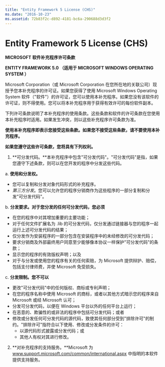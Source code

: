 ```yaml
---
title: "Entity Framework 5 License (CHS)"
ms.date: "2016-10-23"
ms.assetid: 72b83f2c-d892-4181-bc6a-290688d3d3f2
---
```

# Entity Framework 5 License (CHS)
**MICROSOFT 软件补充程序许可条款**

**ENTITY FRAMEWORK 5.0 （适用于 MICROSOFT WINDOWS OPERATING SYSTEM ）**

Microsoft Corporation（或 Microsoft Corporation 在您所在地的关联公司）现授予您本补充程序的许可证。如果您获得了使用 Microsoft Windows Operating System 软件（"软件"）的许可证，您可以使用本补充程序。如果您没有该软件的许可证，则不得使用。您可以将本补充程序用于获得有效许可的每份软件副本。

下列许可条款说明了本补充程序的使用条款。这些条款和软件的许可条款在您使用本补充程序时适用。如果发生冲突，则以这些补充程序许可条款为准。

**使用本补充程序即表示您接受这些条款。如果您不接受这些条款，请不要使用本补充程序。**

**如果您遵守这些许可条款，您将具有下列权利。**

1. **可分发代码。**本补充程序中包含"可分发代码"。"可分发代码"是指，如果您遵守下述条款，则可以在您开发的程序中分发这些代码。

a. **使用和分发权。**

-   您可以复制和分发对象代码形式的补充程序。
-   *第三方分发*。您可以允许您的程序分销商作为这些程序的一部分复制和分发"可分发代码"。

b. **分发要求。对于您分发的任何可分发代码，您必须**

-   在您的程序中对其增加重要的主要功能；
-   对于任何文件扩展名为 .lib 的可分发代码，仅分发通过链接器与您的程序一起运行上述可分发代码的结果；
-   仅分发作为安装程序的一部分包含在安装程序中的未经修改的可分发代码；
-   要求分销商及外部最终用户同意至少能够像本协议一样保护"可分发代码"的条款；
-   显示您的程序的有效版权声明；以及
-   对于与分发或使用您的程序有关的任何索赔，为 Microsoft 提供辩护、赔偿，包括支付律师费，并使 Microsoft 免受损失。

c. **分发限制。您不可以**

-   更改"可分发代码"中的任何版权、商标或专利声明；
-   在您的程序名称中使用 Microsoft 的商标，或者以其他方式暗示您的程序来自 Microsoft 或经 Microsoft 认可；
-   分发可分发代码，以便在 Windows 平台以外的任何平台上运行；
-   在恶意的、欺骗性的或非法的程序中包括可分发代码；或者
-   修改或分发任何可分发代码的源代码，致使其任何部分受到"排除许可"的制约。"排除许可"指符合以下使用、修改或分发条件的许可：
    -   以源代码形式披露或分发代码；或
    -   其他人有权对其进行修改。

2. **对补充程序的支持服务。**Microsoft 为 www.support.microsoft.com/common/international.aspx 中指明的本软件提供支持服务。
